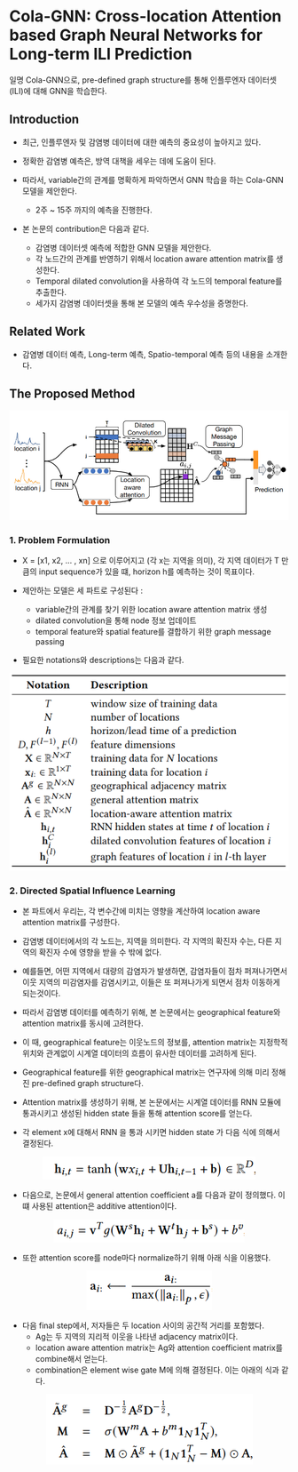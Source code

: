 # Cola-GNN: Cross-location Attention based Graph Neural Networks for Long-term ILI Prediction  
일명 Cola-GNN으로, pre-defined graph structure를 통해 인플루엔자 데이터셋(ILI)에 대해 GNN을 학습한다.  
  
## Introduction  
- 최근, 인플루엔자 및 감염병 데이터에 대한 예측의 중요성이 높아지고 있다.  
  
- 정확한 감염병 예측은, 방역 대책을 세우는 데에 도움이 된다.  
  
- 따라서, variable간의 관계를 명확하게 파악하면서 GNN 학습을 하는 Cola-GNN 모델을 제안한다.
  - 2주 ~ 15주 까지의 예측을 진행한다.  
  
- 본 논문의 contribution은 다음과 같다.  
  - 감염병 데이터셋 예측에 적합한 GNN 모델을 제안한다.  
  - 각 노드간의 관계를 반영하기 위해서 location aware attention matrix를 생성한다.  
  - Temporal dilated convolution을 사용하여 각 노드의 temporal feature를 추출한다.  
  - 세가지 감염병 데이터셋을 통해 본 모델의 예측 우수성을 증명한다.  
  
## Related Work  
- 감염병 데이터 예측, Long-term 예측, Spatio-temporal 예측 등의 내용을 소개한다.  
  
## The Proposed Method  
  
<p align="center"><img src="./imgs/colagnn1.PNG"></p> 

### 1. Problem Formulation  
- X = [x1, x2, ... , xn] 으로 이루어지고 (각 x는 지역을 의미), 각 지역 데이터가 T 만큼의 input sequence가 있을 떄, horizon h를 예측하는 것이 목표이다.  
  
- 제안하는 모델은 세 파트로 구성된다 : 
  - variable간의 관계를 찾기 위한 location aware attention matrix 생성  
  - dilated convolution을 통해 node 정보 업데이트  
  - temporal feature와 spatial feature를 결합하기 위한 graph message passing  
  
- 필요한 notations와 descriptions는 다음과 같다.  
<p align="center"><img src="./imgs/colagnn2.PNG"></p> 

### 2. Directed Spatial Influence Learning  
- 본 파트에서 우리는, 각 변수간에 미치는 영향을 계산하여 location aware attention matrix를 구성한다.  
  
- 감염병 데이터에서의 각 노드는, 지역을 의미한다. 각 지역의 확진자 수는, 다른 지역의 확진자 수에 영향을 받을 수 밖에 없다.  
- 예를들면, 어떤 지역에서 대량의 감염자가 발생하면, 감염자들이 점차 퍼져나가면서 이웃 지역의 미감염자를 감염시키고, 이들은 또 퍼져나가게 되면서 점차 이동하게 되는것이다.  
  
- 따라서 감염병 데이터를 예측하기 위해, 본 논문에서는 geographical feature와 attention matrix를 동시에 고려한다.  
  
- 이 때, geographical feature는 이웃노드의 정보를, attention matrix는 지정학적 위치와 관계없이 시계열 데이터의 흐름이 유사한 데이터를 고려하게 된다.  
  
- Geographical feature를 위한 geographical matrix는 연구자에 의해 미리 정해진 pre-defined graph structure다.  
  
- Attention matrix를 생성하기 위해, 본 논문에서는 시계열 데이터를 RNN 모듈에 통과시키고 생성된 hidden state 들을 통해 attention score를 얻는다.  
  
- 각 element x에 대해서 RNN 을 통과 시키면 hidden state 가 다음 식에 의해서 결정된다.  
<p align="center"><img src="./imgs/colagnn3.PNG"></p>   
  
- 다음으로, 논문에서 general attention coefficient a를 다음과 같이 정의했다. 이 떄 사용된 attention은 additive attention이다.  
<p align="center"><img src="./imgs/colagnn4.PNG"></p>   
  
- 또한 attention score를 node마다 normalize하기 위해 아래 식을 이용했다.  
<p align="center"><img src="./imgs/colagnn5.PNG"></p>   
  
- 다음 final step에서, 저자들은 두 location 사이의 공간적 거리를 포함했다.  
  - Ag는 두 지역의 지리적 이웃을 나타낸 adjacency matrix이다.  
  - location aware attention matrix는 Ag와 attention coefficient matrix를 combine해서 얻는다.  
  - combination은 element wise gate M에 의해 결정된다. 이는 아래의 식과 같다.  
<p align="center"><img src="./imgs/colagnn6.PNG"></p>   

